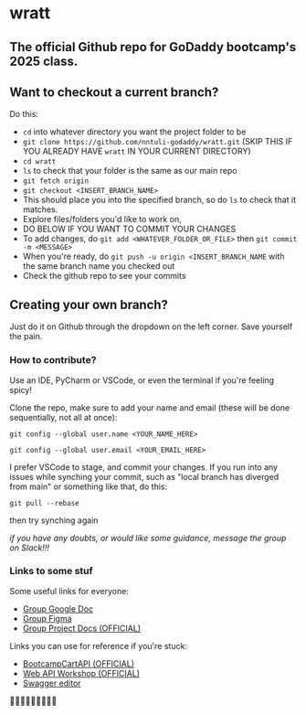 # wratt 

## The official Github repo for GoDaddy bootcamp's 2025 class. 

## Want to checkout a current branch?

Do this:

- `cd` into whatever directory you want the project folder to be
- `git clone https://github.com/nntuli-godaddy/wratt.git` (SKIP THIS IF YOU ALREADY HAVE `wratt` IN YOUR CURRENT DIRECTORY)
- `cd wratt`
- `ls` to check that your folder is the same as our main repo 
- `git fetch origin`
- `git checkout <INSERT_BRANCH_NAME>`
- This should place you into the specified branch, so do `ls` to check that it matches.
- Explore files/folders you'd like to work on,
- DO BELOW IF YOU WANT TO COMMIT YOUR CHANGES
- To add changes, do `git add <WHATEVER_FOLDER_OR_FILE>` then `git commit -m <MESSAGE>`
- When you're ready, do `git push -u origin <INSERT_BRANCH_NAME` with the same branch name you checked out
- Check the github repo to see your commits

## Creating your own branch? 

Just do it on Github through the dropdown on the left corner. Save yourself the pain. 


### How to contribute?

Use an IDE, PyCharm or VSCode, or even the terminal if you're feeling spicy!

Clone the repo, make sure to add your name and email (these will be done sequentially, not all at once):


`git config --global user.name <YOUR_NAME_HERE>`

`git config --global user.email <YOUR_EMAIL_HERE>`


I prefer VSCode to stage, and commit your changes. If you run into any issues while synching your commit, such as
"local branch has diverged from main" or something like that, do this:

`git pull --rebase`

then try synching again

*if you have any doubts, or would like some guidance, message the group on Slack!!!*


### Links to some stuf

Some useful links for everyone:
- [Group Google Doc](https://docs.google.com/document/d/1M1NF-a2GxmrUhIK5CsOaiV-rZ7A3qEL6fHy4__R4Ya0/edit?tab=t.0)
- [Group Figma](https://www.figma.com/design/wOwoPRc4faycvZOohWg0PQ/bootcamp-group-project?node-id=0-1&p=f&t=DM6WD8uldW3QTxMF-0)
- [Group Project Docs (OFFICIAL)](https://godaddy-corp.atlassian.net/wiki/spaces/URBC/pages/3833345069/Group+Project+-+2025+Bootcamp)

Links you can use for reference if you're stuck:
- [BootcampCartAPI (OFFICIAL)](https://github.com/thoag-godaddy/BootCampCart-API/tree/main)
- [Web API Workshop (OFFICIAL)](https://github.com/thoag-godaddy/workshop-web-apis?tab=readme-ov-file)
- [Swagger editor](https://editor.swagger.io)


🤗🤗🤗🤗🤗🤗🤗🤗🤗
